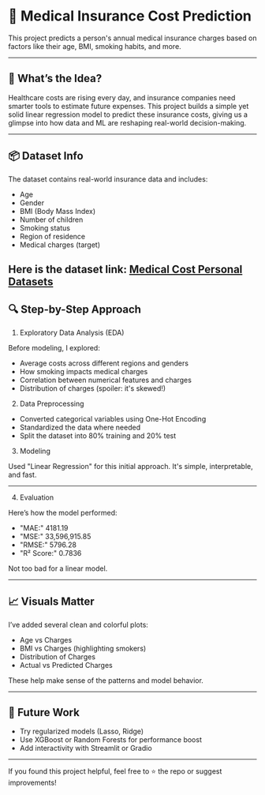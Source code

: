 # 🏥 Medical Insurance Cost Prediction

This project predicts a person's annual medical insurance charges based on factors like their age,
BMI, smoking habits, and more.

---------------------------------------------------------------------------------------------------

## 🧠 What’s the Idea?

Healthcare costs are rising every day, and insurance companies need smarter tools to estimate future expenses.
This project builds a simple yet solid linear regression model to predict these insurance costs,
giving us a glimpse into how data and ML are reshaping real-world decision-making.

----------------------------------------------------------------------------------------------------
## 📦 Dataset Info

The dataset contains real-world insurance data and includes:

- Age
- Gender
- BMI (Body Mass Index)
- Number of children
- Smoking status
- Region of residence
- Medical charges (target)

Here is the dataset link:
[Medical Cost Personal Datasets](https://www.kaggle.com/datasets/mirichoi0218/insurance)
------------------------------------------------------------------------------------------------------
## 🔍 Step-by-Step Approach

1. Exploratory Data Analysis (EDA)

Before modeling, I explored:

- Average costs across different regions and genders
- How smoking impacts medical charges
- Correlation between numerical features and charges
- Distribution of charges (spoiler: it's skewed!)
  
2. Data Preprocessing

- Converted categorical variables using One-Hot Encoding  
- Standardized the data where needed  
- Split the dataset into 80% training and 20% test

3. Modeling

Used "Linear Regression" for this initial approach. It's simple, interpretable, and fast.

---------------------------------------------------------------------------------------------------
4. Evaluation

Here’s how the model performed:

- "MAE:" 4181.19
- "MSE:" 33,596,915.85
- "RMSE:" 5796.28
- "R² Score:" 0.7836

Not too bad for a linear model.

-----------------------------------------------------------------------------------------------------
## 📈 Visuals Matter

I’ve added several clean and colorful plots:

- Age vs Charges
- BMI vs Charges (highlighting smokers)
- Distribution of Charges
- Actual vs Predicted Charges

These help make sense of the patterns and model behavior.

------------------------------------------------------------------------------------------------------

## 🧪 Future Work

- Try regularized models (Lasso, Ridge)
- Use XGBoost or Random Forests for performance boost
- Add interactivity with Streamlit or Gradio

------------------------------------------------------------------------------------------------------

If you found this project helpful, feel free to ⭐ the repo or suggest improvements!




